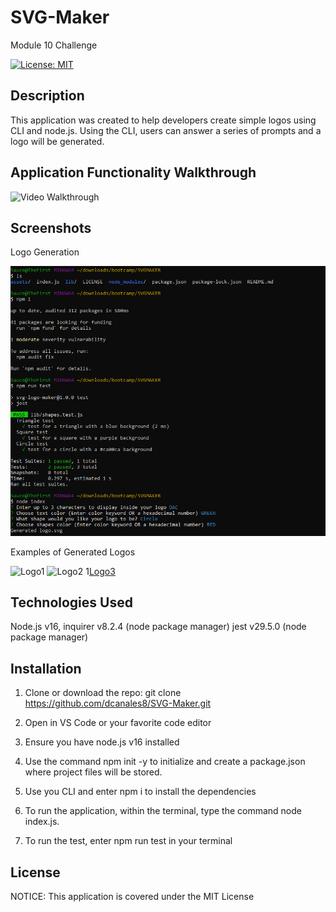 # SVG-Maker
Module 10 Challenge

[![License: MIT](https://img.shields.io/badge/License-MIT-yellow.svg)](https://opensource.org/licenses/MIT)


## Description

This application was created to help developers create simple logos using CLI and node.js. Using the CLI, users can answer a series of prompts and a logo will be generated. 


## Application Functionality Walkthrough

![Video Walkthrough](https://youtu.be/97fRoxFEOK0)

## Screenshots

Logo Generation

![Application Screenshot](./assets/1.png)



Examples of Generated Logos

![Logo1](./assets/logo-example-1)
![Logo2](./assets/logo-example-2)
1[Logo3](./assets/logo-example-3)



## Technologies Used

Node.js v16, 
inquirer v8.2.4 (node package manager)
jest v29.5.0 (node package manager) 

## Installation

1. Clone or download the repo:
   git clone https://github.com/dcanales8/SVG-Maker.git

2. Open in VS Code or your favorite code editor

3. Ensure you have node.js v16 installed 

4. Use the command npm init -y to initialize and create a package.json where project files will be stored.

5. Use you CLI and enter npm i to install the dependencies

6. To run the application, within the terminal, type the command node index.js.

7. To run the test, enter npm run test in your terminal



## License

NOTICE: This application is covered under the MIT License
